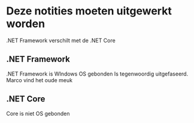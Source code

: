 # Deze notities moeten uitgewerkt worden

.NET Framework verschilt met de .NET Core

## .NET Framework
.NET Framework is WIndows OS gebonden
Is tegenwoordig uitgefaseerd. 
Marco vind het oude meuk

## .NET Core
Core is niet OS gebonden


